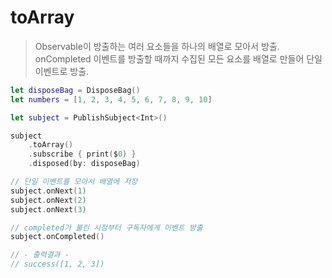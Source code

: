 toArray
=======

> Observable이 방출하는 여러 요소들을 하나의 배열로 모아서 방출.  
> onCompleted 이벤트를 방출할 때까지 수집된 모든 요소를 배열로 만들어 단일 이벤트로 방출.  

```swift
let disposeBag = DisposeBag()
let numbers = [1, 2, 3, 4, 5, 6, 7, 8, 9, 10]

let subject = PublishSubject<Int>()

subject
    .toArray()
    .subscribe { print($0) }
    .disposed(by: disposeBag)

// 단일 이벤트를 모아서 배열에 저장
subject.onNext(1)
subject.onNext(2)
subject.onNext(3)

// completed가 불린 시점부터 구독자에게 이벤트 방출
subject.onCompleted()

// - 출력결과 -
// success([1, 2, 3])
```
